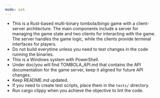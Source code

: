 ```yaml
---
mode: ask
---
```

- This is a Rust-based multi-binary tombola/bingo game with a client-server architecture. The main components include a server for managing the game state and two clients for interacting with the game. The server handles the game logic, while the clients provide terminal interfaces for players.
- Do not build everytime unless you need to test changes in the code running the binaries.
- This is a Windows system with PowerShell.
- Under doc/you will find TOMBOLA_API.md that contains the API documentation for the game server, keep it aligned for future API changes.
- Keep README.md updated.
- If you need to create test scripts, place them in the `tests/` directory.
- Run cargo clippy when you achieve the objective to lint the code.